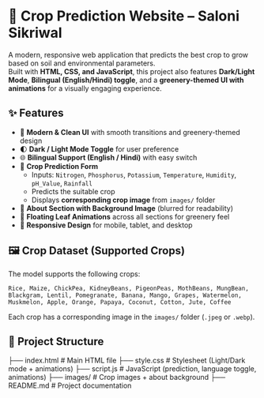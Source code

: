 # 🌱 Crop Prediction Website – Saloni Sikriwal

A modern, responsive web application that predicts the best crop to grow based on soil and environmental parameters.  
Built with **HTML, CSS, and JavaScript**, this project also features **Dark/Light Mode**, **Bilingual (English/Hindi) toggle**, and a **greenery-themed UI with animations** for a visually engaging experience. 

## ✨ Features

- 🎨 **Modern & Clean UI** with smooth transitions and greenery-themed design  
- 🌓 **Dark / Light Mode Toggle** for user preference  
- 🌐 **Bilingual Support (English / Hindi)** with easy switch  
- 🌱 **Crop Prediction Form**  
  - Inputs: `Nitrogen`, `Phosphorus`, `Potassium`, `Temperature`, `Humidity`, `pH_Value`, `Rainfall`  
  - Predicts the suitable crop  
  - Displays **corresponding crop image** from `images/` folder  
- 📸 **About Section with Background Image** (blurred for readability)  
- 🍃 **Floating Leaf Animations** across all sections for greenery feel  
- 📱 **Responsive Design** for mobile, tablet, and desktop  

## 🖼️ Crop Dataset (Supported Crops)

The model supports the following crops:  

`Rice, Maize, ChickPea, KidneyBeans, PigeonPeas, MothBeans, MungBean, Blackgram, Lentil, Pomegranate, Banana, Mango, Grapes, Watermelon, Muskmelon, Apple, Orange, Papaya, Coconut, Cotton, Jute, Coffee`

Each crop has a corresponding image in the `images/` folder (`.jpeg` or `.webp`).  

## 🚀 Project Structure
├── index.html          # Main HTML file
├── style.css           # Stylesheet (Light/Dark mode + animations)
├── script.js           # JavaScript (prediction, language toggle, animations)
├── images/             # Crop images + about background
├── README.md           # Project documentation
